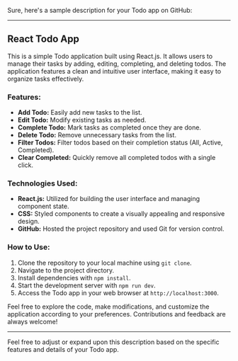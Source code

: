 Sure, here's a sample description for your Todo app on GitHub:

---

## React Todo App

This is a simple Todo application built using React.js. It allows users to manage their tasks by adding, editing, completing, and deleting todos. The application features a clean and intuitive user interface, making it easy to organize tasks effectively.

### Features:

- **Add Todo:** Easily add new tasks to the list.
- **Edit Todo:** Modify existing tasks as needed.
- **Complete Todo:** Mark tasks as completed once they are done.
- **Delete Todo:** Remove unnecessary tasks from the list.
- **Filter Todos:** Filter todos based on their completion status (All, Active, Completed).
- **Clear Completed:** Quickly remove all completed todos with a single click.

### Technologies Used:

- **React.js:** Utilized for building the user interface and managing component state.
- **CSS:** Styled components to create a visually appealing and responsive design.
- **GitHub:** Hosted the project repository and used Git for version control.

### How to Use:

1. Clone the repository to your local machine using `git clone`.
2. Navigate to the project directory.
3. Install dependencies with `npm install`.
4. Start the development server with `npm run dev`.
5. Access the Todo app in your web browser at `http://localhost:3000`.

Feel free to explore the code, make modifications, and customize the application according to your preferences. Contributions and feedback are always welcome!

---

Feel free to adjust or expand upon this description based on the specific features and details of your Todo app.
